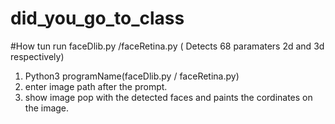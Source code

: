 # did_you_go_to_class

#How tun run faceDlib.py /faceRetina.py ( Detects 68 paramaters 2d and 3d respectively)
1. Python3 programName(faceDlib.py / faceRetina.py)
2. enter image path after the prompt.
3. show image pop with the detected faces and paints the cordinates on the image.